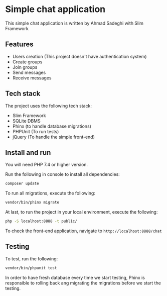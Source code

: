 # Simple chat application
This simple chat application is written by Ahmad Sadeghi with Slim Framework

## Features
* Users creation (This project doesn't have authentication system)
* Create groups
* Join groups
* Send messages
* Receive messages

## Tech stack
The project uses the following tech stack:
* Slim Framework
* SQLite DBMS
* Phinx (to handle database migrations)
* PHPUnit (To run tests)
* jQuery (To handle the simple front-end)

## Install and run

You will need PHP 7.4 or higher version.

Run the following in console to install all dependencies:

```bash
composer update
```

To run all migrations, execute the following:
```bash
vendor/bin/phinx migrate
```
At last, to run the project in your local environment, execute the following:
```bash
php -S localhost:8888 -t public/
```

To check the front-end application, navigate to ``http://localhost:8888/chat``

## Testing
To test, run the following:

```bash
vendor/bin/phpunit test
```
In order to have fresh database every time we start testing, Phinx is responsible to rolling back ang migrating the migrations before we start the testing.
